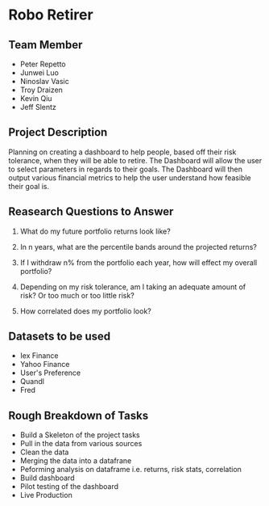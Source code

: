 # Robo Retirer
## Team Member 
* Peter Repetto
* Junwei Luo
* Ninoslav Vasic
* Troy Draizen 
* Kevin Qiu 
* Jeff Slentz

## Project Description 

Planning on creating a dashboard to help people, based off their risk tolerance, when they will be able to retire.  The Dashboard will allow the user to select parameters in regards to their goals.  The Dashboard will then output various financial metrics to help the user understand how feasible their goal is.  

## Reasearch Questions to Answer

1. What do my future portfolio returns look like?

2. In n years, what are the percentile bands around the projected returns?

3. If I withdraw n% from the portfolio each year, how will effect my overall portfolio? 

4. Depending on my risk tolerance, am I taking an adequate amount of risk?  Or too much or too little risk? 

5. How correlated does my portfolio look? 

## Datasets to be used

* Iex Finance 
* Yahoo Finance
* User's Preference 
* Quandl 
* Fred 

## Rough Breakdown of Tasks 

* Build a Skeleton of the project tasks
* Pull in the data from various sources 
* Clean the data 
* Merging the data into a datafrane
* Peforming analysis on dataframe i.e. returns, risk stats, correlation
* Build dashboard 
* Pilot testing of the dashboard
* Live Production








